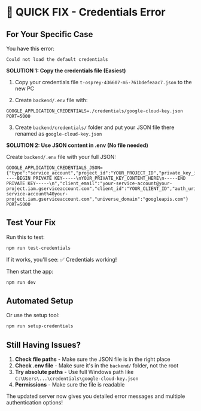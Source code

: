 # 🚨 QUICK FIX - Credentials Error

## For Your Specific Case

You have this error:
```
Could not load the default credentials
```

**SOLUTION 1: Copy the credentials file (Easiest)**

1. Copy your credentials file `t-osprey-436607-m5-761bdefeaac7.json` to the new PC

2. Create `backend/.env` file with:
```
GOOGLE_APPLICATION_CREDENTIALS=./credentials/google-cloud-key.json
PORT=5000
```

3. Create `backend/credentials/` folder and put your JSON file there renamed as `google-cloud-key.json`

**SOLUTION 2: Use JSON content in .env (No file needed)**

Create `backend/.env` file with your full JSON:
```
GOOGLE_APPLICATION_CREDENTIALS_JSON={"type":"service_account","project_id":"YOUR_PROJECT_ID","private_key_id":"YOUR_PRIVATE_KEY_ID","private_key":"-----BEGIN PRIVATE KEY-----\nYOUR_PRIVATE_KEY_CONTENT_HERE\n-----END PRIVATE KEY-----\n","client_email":"your-service-account@your-project.iam.gserviceaccount.com","client_id":"YOUR_CLIENT_ID","auth_uri":"https://accounts.google.com/o/oauth2/auth","token_uri":"https://oauth2.googleapis.com/token","auth_provider_x509_cert_url":"https://www.googleapis.com/oauth2/v1/certs","client_x509_cert_url":"https://www.googleapis.com/robot/v1/metadata/x509/your-service-account%40your-project.iam.gserviceaccount.com","universe_domain":"googleapis.com"}
PORT=5000
```

## Test Your Fix

Run this to test:
```bash
npm run test-credentials
```

If it works, you'll see: ✅ Credentials working!

Then start the app:
```bash
npm run dev
```

## Automated Setup

Or use the setup tool:
```bash
npm run setup-credentials
```

## Still Having Issues?

1. **Check file paths** - Make sure the JSON file is in the right place
2. **Check .env file** - Make sure it's in the `backend/` folder, not the root
3. **Try absolute paths** - Use full Windows path like `C:\Users\...\credentials\google-cloud-key.json`
4. **Permissions** - Make sure the file is readable

The updated server now gives you detailed error messages and multiple authentication options!
